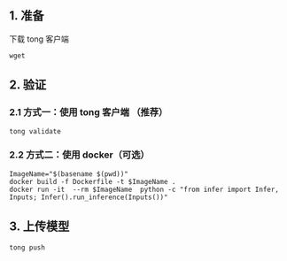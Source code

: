 
## 1. 准备

下载 tong 客户端

```shell
wget 

```




## 2. 验证

### 2.1 方式一：使用 tong 客户端 （推荐）
```shell
tong validate

```

### 2.2 方式二：使用 docker（可选）


```shell
ImageName="$(basename $(pwd))"
docker build -f Dockerfile -t $ImageName .
docker run -it  --rm $ImageName  python -c "from infer import Infer, Inputs; Infer().run_inference(Inputs())"

```

## 3. 上传模型
```
tong push
```

